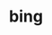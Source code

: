 ---
images:
- bing-ar21.svg
- bing-icon.svg
logohandle: bing
sort: bing
tags:
- microsoft
- search_engine
title: bing
twitter: https://x.com/bing
website: https://www.bing.com/
wikipedia: https://en.wikipedia.org/wiki/Bing_(search_engine)
---